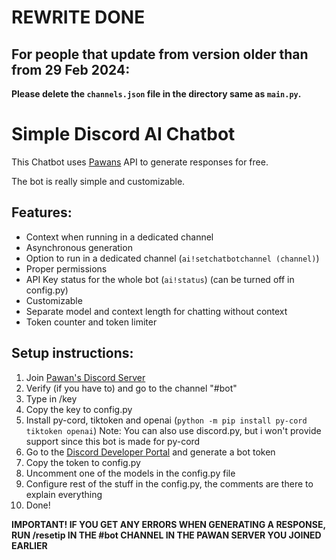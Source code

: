 # REWRITE DONE
## **For people that update from version older than from 29 Feb 2024:**
**Please delete the `channels.json` file in the directory same as `main.py`.**

# Simple Discord AI Chatbot
This Chatbot uses [Pawans](https://discord.pawan.krd) API to generate responses for free.

The bot is really simple and customizable.

## Features:
- Context when running in a dedicated channel
- Asynchronous generation
- Option to run in a dedicated channel (`ai!setchatbotchannel (channel)`)
- Proper permissions
- API Key status for the whole bot (`ai!status`) (can be turned off in config.py)
- Customizable
- Separate model and context length for chatting without context
- Token counter and token limiter

## Setup instructions:
1. Join [Pawan's Discord Server](https://discord.pawan.krd)
2. Verify (if you have to) and go to the channel "#bot"
3. Type in /key
4. Copy the key to config.py
5. Install py-cord, tiktoken and openai (`python -m pip install py-cord tiktoken openai`)
Note: You can also use discord.py, but i won't provide support since this bot is made for py-cord
6. Go to the [Discord Developer Portal](https://discord.com/developers/applications) and generate a bot token
7. Copy the token to config.py
8. Uncomment one of the models in the config.py file
9. Configure rest of the stuff in the config.py, the comments are there to explain everything
10. Done!

**IMPORTANT! IF YOU GET ANY ERRORS WHEN GENERATING A RESPONSE, RUN /resetip IN THE #bot CHANNEL IN THE PAWAN SERVER YOU JOINED EARLIER**

